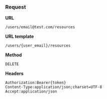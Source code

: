 ### Request

**URL**

`/users/email@test.com/resources`

**URL template**

`/users/{user_email}/resources`

**Method**

`DELETE`

**Headers**

`Authorization:Bearer{token}`  
`Content-Type:application/json;charset=UTF-8`  
`Accept:application/json`  

